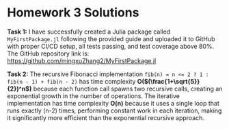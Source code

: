 # Homework 3 Solutions

**Task 1:** I have successfully created a Julia package called `MyFirstPackage.jl` following the provided guide and uploaded it to GitHub with proper CI/CD setup, all tests passing, and test coverage above 80%. The GitHub repository link is: https://github.com/mingxuZhang2/MyFirstPackage.jl

**Task 2:** The recursive Fibonacci implementation `fib(n) = n <= 2 ? 1 : fib(n - 1) + fib(n - 2)` has time complexity **O($(\frac{1+\sqrt{5}}{2})^n$)** because each function call spawns two recursive calls, creating an exponential growth in the number of operations. The iterative implementation has time complexity **O(n)** because it uses a single loop that runs exactly (n-2) times, performing constant work in each iteration, making it significantly more efficient than the exponential recursive approach.
